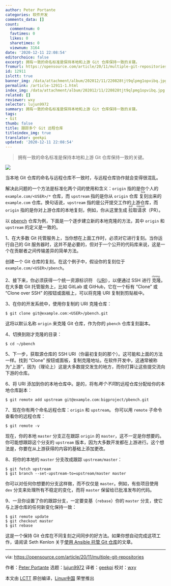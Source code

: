 ```yaml
---
author: Peter Portante
categories: 软件开发
comments_data: []
count:
  commentnum: 0
  favtimes: 0
  likes: 0
  sharetimes: 0
  viewnum: 3164
date: '2020-12-11 22:08:54'
editorchoice: false
excerpt: 拥有一致的命名标准是保持本地和上游 Git 仓库保持一致的关键。
fromurl: https://opensource.com/article/20/11/multiple-git-repositories
id: 12911
islctt: true
banner_img: /data/attachment/album/202012/11/220828tjt9qlpmg1opvibq.jpg
permalink: /article-12911-1.html
index_img: /data/attachment/album/202012/11/220828tjt9qlpmg1opvibq.jpg.thumb.jpg
related: []
reviewer: wxy
selector: lujun9972
summary: 拥有一致的命名标准是保持本地和上游 Git 仓库保持一致的关键。
tags:
- Git
thumb: false
title: 跟踪多个 Git 远程仓库
titleindex_img: true
translator: geekpi
updated: '2020-12-11 22:08:54'
---
```



> 
> 拥有一致的命名标准是保持本地和上游 Git 仓库保持一致的关键。
> 
> 
> 


![](/data/attachment/album/202012/11/220828tjt9qlpmg1opvibq.jpg)


当本地 Git 仓库的命名与远程仓库不一致时，与远程仓库协作就会变得很混乱。


解决此问题的一个方法是标准化两个词的使用和含义：`origin` 指的是你个人的 `example.com/<USER>/*` 仓库，而 `upstream` 指的是你从 `origin` 仓库<ruby> 复刻 <rt>  fork </rt></ruby>出来的 `example.com` 仓库。换句话说，`upstream` 指的是公开提交工作的上游仓库，而 `origin` 指的是你对上游仓库的本地复刻，例如，你从这里生成<ruby> 拉取请求 <rt>  pull request </rt></ruby>（PR）。


以 [pbench](https://github.com/distributed-system-analysis/pbench) 仓库为例，下面是一个逐步建立新的本地克隆的方法，其中 `origin` 和 `upstream` 的定义是一致的。


1、在大多数 Git 托管服务上，当你想在上面工作时，必须对它进行复刻。当你运行自己的 Git 服务器时，这并不是必要的，但对于一个公开的代码库来说，这是一个在贡献者之间传输差异的简单方法。


创建一个 Git 仓库的复刻。在这个例子中，假设你的复刻位于 `example.com/<USER>/pbench`。


2、接下来，你必须获得一个统一资源标识符 （[URI](https://en.wikipedia.org/wiki/Uniform_Resource_Identifier)），以便通过 SSH 进行<ruby> 克隆 <rt>  cloning </rt></ruby>。在大多数 Git 托管服务上，比如 GitLab 或 GitHub，它在一个标有 “Clone” 或 “Clone over SSH” 的按钮或面板上，可以将克隆 URI 复制到剪贴板中。


3、在你的开发系统中，使用你复制的 URI 克隆仓库：



```
$ git clone git@example.com:<USER>/pbench.git

```

这将以默认名称 `origin` 来克隆 Git 仓库，作为你的 `pbench` 仓库复刻副本。


4、切换到刚才克隆的目录：



```
$ cd ~/pbench

```

5、下一步，获取源仓库的 SSH URI（你最初复刻的那个）。这可能和上面的方法一样。找到 “Clone” 按钮或面板，复制克隆地址。在软件开发中，这通常被称为“上游”，因为（理论上）这是大多数提交发生的地方，而你打算让这些提交流向下游的仓库。


6、将 URI 添加到你的本地仓库中。是的，将有*两个不同*的远程仓库分配给你的本地仓库副本：



```
$ git remote add upstream git@example.com:bigproject/pbench.git

```

7、现在你有两个命名远程仓库：`origin` 和 `upstream`。 你可以用 `remote` 子命令查看你的远程仓库：



```
$ git remote -v

```

现在，你的本地 `master` 分支正在跟踪 `origin` 的 `master`，这不一定是你想要的。你可能想跟踪这个分支的 `upstream` 版本，因为大多数开发都在上游进行。这个想法是，你要在从上游获得的内容的基础上添加更改。


8、将你的本地的 `master` 分支改成跟踪 `upstream/master`：



```
$ git fetch upstream
$ git branch --set-upstream-to=upstream/master master

```

你可以对任何你想要的分支这样做，而不仅仅是 `master`。例如，有些项目使用 `dev` 分支来处理所有不稳定的变化，而将 `master` 保留给已批准发布的代码。


9、一旦你设置了你的跟踪分支，一定要变基（`rebase`）你的 `master` 分支，使它与上游仓库的任何新变化保持一致：



```
$ git remote update
$ git checkout master
$ git rebase

```

这是一个保持 Git 仓库在不同复刻之间同步的好方法。如果你想自动完成这项工作，请阅读 Seth Kenlon 关于[使用 Ansible 托管 Git 仓库](https://opensource.com/article/19/11/how-host-github-gitlab-ansible)的文章。




---


via: <https://opensource.com/article/20/11/multiple-git-repositories>


作者：[Peter Portante](https://opensource.com/users/portante) 选题：[lujun9972](https://github.com/lujun9972) 译者：[geekpi](https://github.com/geekpi) 校对：[wxy](https://github.com/wxy)


本文由 [LCTT](https://github.com/LCTT/TranslateProject) 原创编译，[Linux中国](https://linux.cn/) 荣誉推出